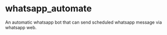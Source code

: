 # whatsapp_automate
An automatic whatsapp bot that can send scheduled whatsapp message via whatsapp web.
